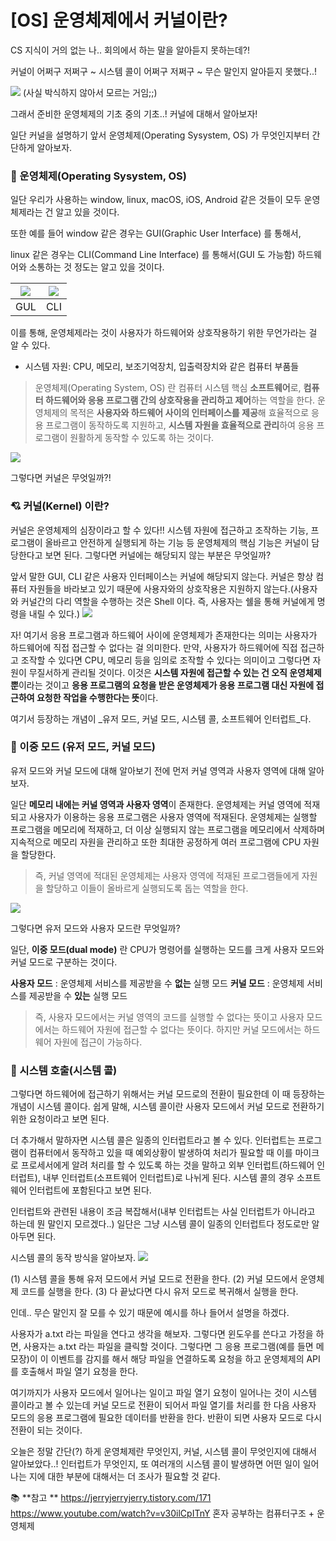 # [OS] 운영체제에서 커널이란?



CS 지식이 거의 없는 나.. 회의에서 하는 말을 알아듣지 못하는데?! 

커널이 어쩌구 저쩌구 ~ 시스템 콜이 어쩌구 저쩌구 ~ 무슨 말인지 알아듣지 못했다..! 

![](https://velog.velcdn.com/images/chaedev3/post/bad50b73-4fc9-4dd5-984c-8183a2f3081d/image.png)
(사실 박식하지 않아서 모르는 거임;;) 


그래서 준비한 운영체제의 기초 중의 기초..! 커널에 대해서 알아보자! 

일단 커널을 설명하기 앞서 운영체제(Operating Sysystem, OS) 가 무엇인지부터 간단하게 알아보자. 

### 👀 운영체제(Operating Sysystem, OS) 

일단 우리가 사용하는 window, linux, macOS, iOS, Android 같은 것들이 모두 운영체제라는 건 알고 있을 것이다.

또한 예를 들어 window 같은 경우는 GUI(Graphic User Interface) 를 통해서,

linux 같은 경우는 CLI(Command Line Interface) 를 통해서(GUI 도 가능함) 하드웨어와 소통하는 것 정도는 알고 있을 것이다. 

| ![](https://velog.velcdn.com/images/chaedev3/post/77cb09a4-32f7-461e-ae98-5ab06b69ed6b/image.png) | ![](https://velog.velcdn.com/images/chaedev3/post/15ba7e3e-dc69-4c7c-af32-ed475cdc1649/image.png) |
| ------------------------------------------------------------ | ------------------------------------------------------------ |
| GUL                                                          | CLI                                                          |

이를 통해, 운영체제라는 것이 사용자가 하드웨어와 상호작용하기 위한 무언가라는 걸 알 수 있다. 
* 시스템 자원: CPU, 메모리, 보조기억장치, 입출력장치와 같은 컴퓨터 부품들 
> 운영체제(Operating System, OS) 란 컴퓨터 시스템 핵심 **소프트웨어**로, **컴퓨터 하드웨어와 응용 프로그램 간의 상호작용을 관리하고 제어**하는 역할을 한다.
> 운영체제의 목적은 **사용자와 하드웨어 사이의 인터페이스를 제공**해 효율적으로 응용 프로그램이 동작하도록 지원하고, **시스템 자원을 효율적으로 관리**하여 응용 프로그램이 원활하게 동작할 수 있도록 하는 것이다. 

![](https://velog.velcdn.com/images/chaedev3/post/f6b283ea-a32f-4023-a051-33ee93639f92/image.png)



그렇다면 커널은 무엇일까?!

### 💘 커널(Kernel) 이란? 

커널은 운영체제의 심장이라고 할 수 있다!! 
시스템 자원에 접근하고 조작하는 기능, 프로그램이 올바르고 안전하게 실행되게 하는 기능 등 운영체제의 핵심 기능은 커널이 담당한다고 보면 된다. 그렇다면 커널에는 해당되지 않는 부분은 무엇일까?

앞서 말한 GUI, CLI 같은 사용자 인터페이스는 커널에 해당되지 않는다. 커널은 항상 컴퓨터 자원들을 바라보고 있기 때문에 사용자와의 상호작용은 지원하지 않는다.(사용자와 커널간의 다리 역할을 수행하는 것은 Shell 이다. 즉, 사용자는 쉘을 통해 커널에게 명령을 내릴 수 있다.) 
![](https://velog.velcdn.com/images/chaedev3/post/35ef22f9-1312-4308-9276-11e59a318edd/image.png)


자! 여기서 응용 프로그램과 하드웨어 사이에 운영체제가 존재한다는 의미는 사용자가 하드웨어에 직접 접근할 수 없다는 걸 의미한다. 
만약, 사용자가 하드웨어에 직접 접근하고 조작할 수 있다면 CPU, 메모리 등을 임의로 조작할 수 있다는 의미이고 그렇다면 자원이 무질서하게 관리될 것이다. 이것은 **시스템 자원에 접근할 수 있는 건 오직 운영체제 뿐**이라는 것이고 **응용 프로그램의 요청을 받은 운영체제가 응용 프로그램 대신 자원에 접근하여 요청한 작업을 수행한다는 뜻**이다. 

여기서 등장하는 개념이 _유저 모드, 커널 모드, 시스템 콜, 소프트웨어 인터럽트_다. 


### 👀 이중 모드 (유저 모드, 커널 모드) 

유저 모드와 커널 모드에 대해 알아보기 전에 먼저 커널 영역과 사용자 영역에 대해 알아보자. 

일단 **메모리 **내에는 **커널 영역**과** 사용자 영역**이 존재한다. 운영체제는 커널 영역에 적재되고 사용자가 이용하는 응용 프로그램은 사용자 영역에 적재된다. 운영체제는 실행할 프로그램을 메모리에 적재하고, 더 이상 실행되지 않는 프로그램을 메모리에서 삭제하며 지속적으로 메모리 자원을 관리하고 또한 최대한 공정하게 여러 프로그램에 CPU 자원을 할당한다.   
> 즉, 커널 영역에 적대된 운영체제는 사용자 영역에 적재된 프로그램들에게 자원을 할당하고 이들이 올바르게 실행되도록 돕는 역할을 한다.

![](https://velog.velcdn.com/images/chaedev3/post/815d67da-7efd-47a7-bb59-c4a36c8a9e19/image.png)


그렇다면 유저 모드와 사용자 모드란 무엇일까? 

일단, **이중 모드(dual mode)** 란 CPU가 명령어를 실행하는 모드를 크게 사용자 모드와 커널 모드로 구분하는 것이다. 

**사용자 모드** : 운영체제 서비스를 제공받을 수 **없는** 실행 모드 
**커널 모드** : 운영체제 서비스를 제공받을 수 **있는** 실행 모드 

> 즉, 사용자 모드에서는 커널 영역의 코드를 실행할 수 없다는 뜻이고 사용자 모드에서는 하드웨어 자원에 접근할 수 없다는 뜻이다. 하지만 커널 모드에서는 하드웨어 자원에 접근이 가능하다. 


### 👀 시스템 호출(시스템 콜) 
그렇다면 하드웨어에 접근하기 위해서는 커널 모드로의 전환이 필요한데 이 때 등장하는 개념이 시스템 콜이다. 쉽게 말해, 시스템 콜이란 사용자 모드에서 커널 모드로 전환하기 위한 요청이라고 보면 된다. 

더 추가해서 말하자면 시스템 콜은 일종의 인터럽트라고 볼 수 있다. 인터럽트는 프로그램이 컴퓨터에서 동작하고 있을 때 예외상황이 발생하여 처리가 필요할 때 이를 마이크로 프로세서에게 알려 처리를 할 수 있도록 하는 것을 말하고 외부 인터럽트(하드웨어 인터럽트), 내부 인터럽트(소프트웨어 인터럽트)로 나뉘게 된다. 시스템 콜의 경우 소프트웨어 인터럽트에 포함된다고 보면 된다. 

인터럽트와 관련된 내용이 조금 복잡해서(내부 인터럽트는 사실 인터럽트가 아니라고 하는데 뭔 말인지 모르겠다..) 일단은 그냥 시스템 콜이 일종의 인터럽트다 정도로만 알아두면 된다. 


시스템 콜의 동작 방식을 알아보자. 
![](https://velog.velcdn.com/images/chaedev3/post/453b9020-c84e-47ee-89d9-fd8368eb3d5f/image.png)

(1) 시스템 콜을 통해 유저 모드에서 커널 모드로 전환을 한다. 
(2) 커널 모드에서 운영체제 코드를 실행을 한다. 
(3) 다 끝났다면 다시 유저 모드로 복귀해서 실행을 한다. 

인데.. 무슨 말인지 잘 모를 수 있기 때문에 예시를 하나 들어서 설명을 하겠다. 

사용자가 a.txt 라는 파일을 연다고 생각을 해보자. 그렇다면 윈도우를 쓴다고 가정을 하면, 사용자는 a.txt 라는 파일을 클릭할 것이다. 그렇다면 그 응용 프로그램(예를 들면 메모장)이 이 이벤트를 감지를 해서 해당 파일을 연결하도록 요청을 하고 운영체제의 API 를 호출해서 파일 열기 요청을 한다. 

여기까지가 사용자 모드에서 일어나는 일이고 파일 열기 요청이 일어나는 것이 시스템 콜이라고 볼 수 있는데 커널 모드로 전환이 되어서 파일 열기를 처리를 한 다음 사용자 모드의 응용 프로그램에 필요한 데이터를 반환을 한다. 반환이 되면 사용자 모드로 다시 전환이 되는 것이다. 


오늘은 정말 간단(?) 하게 운영체제란 무엇인지, 커널, 시스템 콜이 무엇인지에 대해서 알아보았다..! 인터럽트가 무엇인지, 또 여러개의 시스템 콜이 발생하면 어떤 일이 일어나는 지에 대한 부분에 대해서는 더 조사가 필요할  것 같다. 

📚 **참고 **
https://jerryjerryjerry.tistory.com/171 
https://www.youtube.com/watch?v=v30ilCpITnY 
혼자 공부하는 컴퓨터구조 + 운영체제 